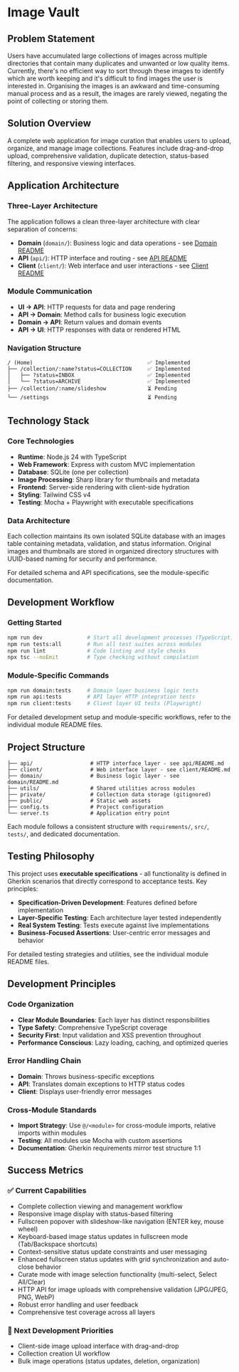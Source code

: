 # Image Vault

## Problem Statement
Users have accumulated large collections of images across multiple directories that contain many duplicates and unwanted or low quality items. Currently, there's no efficient way to sort through these images to identify which are worth keeping and it's difficult to find images the user is interested in. Organising the images is an awkward and time-consuming manual process and as a result, the images are rarely viewed, negating the point of collecting or storing them.

## Solution Overview
A complete web application for image curation that enables users to upload, organize, and manage image collections. Features include drag-and-drop upload, comprehensive validation, duplicate detection, status-based filtering, and responsive viewing interfaces.

## Application Architecture

### Three-Layer Architecture
The application follows a clean three-layer architecture with clear separation of concerns:

- **Domain** (`domain/`): Business logic and data operations - see [Domain README](domain/README.md)
- **API** (`api/`): HTTP interface and routing - see [API README](api/README.md)
- **Client** (`client/`): Web interface and user interactions - see [Client README](client/README.md)

### Module Communication
- **UI → API**: HTTP requests for data and page rendering
- **API → Domain**: Method calls for business logic execution
- **Domain → API**: Return values and domain events
- **API → UI**: HTTP responses with data or rendered HTML

### Navigation Structure
```
/ (Home)                                    ✅ Implemented
├── /collection/:name?status=COLLECTION     ✅ Implemented
│   ├── ?status=INBOX                       ✅ Implemented
│   └── ?status=ARCHIVE                     ✅ Implemented
├── /collection/:name/slideshow             ⏳ Pending
└── /settings                               ⏳ Pending
```

## Technology Stack

### Core Technologies
- **Runtime**: Node.js 24 with TypeScript
- **Web Framework**: Express with custom MVC implementation
- **Database**: SQLite (one per collection)
- **Image Processing**: Sharp library for thumbnails and metadata
- **Frontend**: Server-side rendering with client-side hydration
- **Styling**: Tailwind CSS v4
- **Testing**: Mocha + Playwright with executable specifications

### Data Architecture
Each collection maintains its own isolated SQLite database with an images table containing metadata, validation, and status information. Original images and thumbnails are stored in organized directory structures with UUID-based naming for security and performance.

For detailed schema and API specifications, see the module-specific documentation.

## Development Workflow

### Getting Started
```bash
npm run dev              # Start all development processes (TypeScript, CSS, server)
npm run tests:all        # Run all test suites across modules
npm run lint             # Code linting and style checks
npx tsc --noEmit         # Type checking without compilation
```

### Module-Specific Commands
```bash
npm run domain:tests     # Domain layer business logic tests
npm run api:tests        # API layer HTTP integration tests
npm run client:tests     # Client layer UI tests (Playwright)
```

For detailed development setup and module-specific workflows, refer to the individual module README files.

## Project Structure

```
├── api/                  # HTTP interface layer - see api/README.md
├── client/               # Web interface layer - see client/README.md
├── domain/               # Business logic layer - see domain/README.md
├── utils/                # Shared utilities across modules
├── private/              # Collection data storage (gitignored)
├── public/               # Static web assets
├── config.ts             # Project configuration
└── server.ts             # Application entry point
```

Each module follows a consistent structure with `requirements/`, `src/`, `tests/`, and dedicated documentation.

## Testing Philosophy

This project uses **executable specifications** - all functionality is defined in Gherkin scenarios that directly correspond to acceptance tests. Key principles:

- **Specification-Driven Development**: Features defined before implementation
- **Layer-Specific Testing**: Each architecture layer tested independently
- **Real System Testing**: Tests execute against live implementations
- **Business-Focused Assertions**: User-centric error messages and behavior

For detailed testing strategies and utilities, see the individual module README files.

## Development Principles

### Code Organization
- **Clear Module Boundaries**: Each layer has distinct responsibilities
- **Type Safety**: Comprehensive TypeScript coverage
- **Security First**: Input validation and XSS prevention throughout
- **Performance Conscious**: Lazy loading, caching, and optimized queries

### Error Handling Chain
- **Domain**: Throws business-specific exceptions
- **API**: Translates domain exceptions to HTTP status codes
- **Client**: Displays user-friendly error messages

### Cross-Module Standards
- **Import Strategy**: Use `@/<module>` for cross-module imports, relative imports within modules
- **Testing**: All modules use Mocha with custom assertions
- **Documentation**: Gherkin requirements mirror test structure 1:1

## Success Metrics

### ✅ Current Capabilities
- Complete collection viewing and management workflow
- Responsive image display with status-based filtering
- Fullscreen popover with slideshow-like navigation (ENTER key, mouse wheel)
- Keyboard-based image status updates in fullscreen mode (Tab/Backspace shortcuts)
- Context-sensitive status update constraints and user messaging
- Enhanced fullscreen status updates with grid synchronization and auto-close behavior
- Curate mode with image selection functionality (multi-select, Select All/Clear)
- HTTP API for image uploads with comprehensive validation (JPG/JPEG, PNG, WebP)
- Robust error handling and user feedback
- Comprehensive test coverage across all layers

### 🎯 Next Development Priorities
- Client-side image upload interface with drag-and-drop
- Collection creation UI workflow
- Bulk image operations (status updates, deletion, organization)